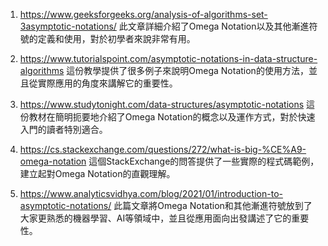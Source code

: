 

1. https://www.geeksforgeeks.org/analysis-of-algorithms-set-3asymptotic-notations/
此文章詳細介紹了Omega Notation以及其他漸進符號的定義和使用，對於初學者來說非常有用。

2. https://www.tutorialspoint.com/asymptotic-notations-in-data-structure-algorithms
這份教學提供了很多例子來說明Omega Notation的使用方法，並且從實際應用的角度來講解它的重要性。

3. https://www.studytonight.com/data-structures/asymptotic-notations
這份教材在簡明扼要地介紹了Omega Notation的概念以及運作方式，對於快速入門的讀者特別適合。

4. https://cs.stackexchange.com/questions/272/what-is-big-%CE%A9-omega-notation
這個StackExchange的問答提供了一些實際的程式碼範例，建立起對Omega Notation的直觀理解。

5. https://www.analyticsvidhya.com/blog/2021/01/introduction-to-asymptotic-notations/
此篇文章將Omega Notation和其他漸進符號放到了大家更熟悉的機器學習、AI等領域中，並且從應用面向出發講述了它的重要性。